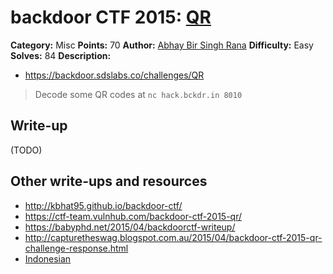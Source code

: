 # backdoor CTF 2015: [QR](https://backdoor.sdslabs.co/challenges/QR)

**Category:** Misc
**Points:** 70
**Author:** [Abhay Bir Singh Rana](https://backdoor.sdslabs.co/users/nemo)
**Difficulty:** Easy
**Solves:** 84
**Description:** 

* <https://backdoor.sdslabs.co/challenges/QR>

> Decode some QR codes at `nc hack.bckdr.in 8010`

## Write-up

(TODO)

## Other write-ups and resources

* <http://kbhat95.github.io/backdoor-ctf/>
* <https://ctf-team.vulnhub.com/backdoor-ctf-2015-qr/>
* <https://babyphd.net/2015/04/backdoorctf-writeup/>
* <http://capturetheswag.blogspot.com.au/2015/04/backdoor-ctf-2015-qr-challenge-response.html>
* [Indonesian](https://docs.google.com/document/d/12EM1YFzBoGp5jIDtryIof4Jv_p1S1Fvw-6rP8hm9ZlM/edit)
